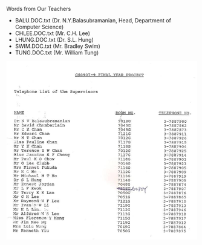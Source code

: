 Words from Our Teachers

* BALU.DOC.txt (Dr. N.Y.Balasubramanian, Head, Department of Computer Science)
* CHLEE.DOC.txt (Mr. C.H. Lee)
* LHUNG.DOC.txt (Dr. S.L. Hung)
* SWIM.DOC.txt (Mr. Bradley Swim)
* TUNG.DOC.txt (Mr. William Tung)

![List of CPHK Teachers](cphk.teachers.list.jpg)
